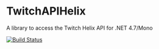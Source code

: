 # TwitchAPIHelix
A library to access the Twitch Helix API for .NET 4.7/Mono

[![Build Status](https://travis-ci.org/gmt2001/TwitchAPIHelix.svg?branch=master)](https://travis-ci.org/gmt2001/TwitchAPIHelix)
